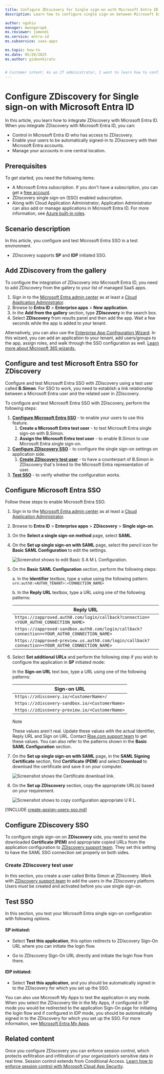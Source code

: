```yaml
---
title: Configure ZDiscovery for Single sign-on with Microsoft Entra ID
description: Learn how to configure single sign-on between Microsoft Entra ID and ZDiscovery.

author: nguhiu
manager: mwongerapk
ms.reviewer: jomondi
ms.service: entra-id
ms.subservice: saas-apps

ms.topic: how-to
ms.date: 05/20/2025
ms.author: gideonkiratu


# Customer intent: As an IT administrator, I want to learn how to configure single sign-on between Microsoft Entra ID and ZDiscovery so that I can control who has access to ZDiscovery, enable automatic sign-in with Microsoft Entra accounts, and manage my accounts in one central location.
---
```


# Configure ZDiscovery for Single sign-on with Microsoft Entra ID

In this article,  you learn how to integrate ZDiscovery with Microsoft Entra ID. When you integrate ZDiscovery with Microsoft Entra ID, you can:

* Control in Microsoft Entra ID who has access to ZDiscovery.
* Enable your users to be automatically signed-in to ZDiscovery with their Microsoft Entra accounts.
* Manage your accounts in one central location.

## Prerequisites

To get started, you need the following items:

* A Microsoft Entra subscription. If you don't have a subscription, you can get a [free account](https://azure.microsoft.com/pricing/purchase-options/azure-account?cid=msft_learn).
* ZDiscovery single sign-on (SSO) enabled subscription.
* Along with Cloud Application Administrator, Application Administrator can also add or manage applications in Microsoft Entra ID.
For more information, see [Azure built-in roles](~/identity/role-based-access-control/permissions-reference.md).

## Scenario description

In this article,  you configure and test Microsoft Entra SSO in a test environment.

* ZDiscovery supports **SP** and **IDP** initiated SSO.

## Add ZDiscovery from the gallery

To configure the integration of ZDiscovery into Microsoft Entra ID, you need to add ZDiscovery from the gallery to your list of managed SaaS apps.

1. Sign in to the [Microsoft Entra admin center](https://entra.microsoft.com) as at least a [Cloud Application Administrator](~/identity/role-based-access-control/permissions-reference.md#cloud-application-administrator).
1. Browse to **Entra ID** > **Enterprise apps** > **New application**.
1. In the **Add from the gallery** section, type **ZDiscovery** in the search box.
1. Select **ZDiscovery** from results panel and then add the app. Wait a few seconds while the app is added to your tenant.

 Alternatively, you can also use the [Enterprise App Configuration Wizard](https://portal.office.com/AdminPortal/home?Q=Docs#/azureadappintegration). In this wizard, you can add an application to your tenant, add users/groups to the app, assign roles, and walk through the SSO configuration as well. [Learn more about Microsoft 365 wizards.](/microsoft-365/admin/misc/azure-ad-setup-guides)

<a name='configure-and-test-azure-ad-sso-for-zdiscovery'></a>

## Configure and test Microsoft Entra SSO for ZDiscovery

Configure and test Microsoft Entra SSO with ZDiscovery using a test user called **B.Simon**. For SSO to work, you need to establish a link relationship between a Microsoft Entra user and the related user in ZDiscovery.

To configure and test Microsoft Entra SSO with ZDiscovery, perform the following steps:

1. **[Configure Microsoft Entra SSO](#configure-azure-ad-sso)** - to enable your users to use this feature.
    1. **Create a Microsoft Entra test user** - to test Microsoft Entra single sign-on with B.Simon.
    1. **Assign the Microsoft Entra test user** - to enable B.Simon to use Microsoft Entra single sign-on.
1. **[Configure ZDiscovery SSO](#configure-zdiscovery-sso)** - to configure the single sign-on settings on application side.
    1. **[Create ZDiscovery test user](#create-zdiscovery-test-user)** - to have a counterpart of B.Simon in ZDiscovery that's linked to the Microsoft Entra representation of user.
1. **[Test SSO](#test-sso)** - to verify whether the configuration works.

<a name='configure-azure-ad-sso'></a>

## Configure Microsoft Entra SSO

Follow these steps to enable Microsoft Entra SSO.

1. Sign in to the [Microsoft Entra admin center](https://entra.microsoft.com) as at least a [Cloud Application Administrator](~/identity/role-based-access-control/permissions-reference.md#cloud-application-administrator).
1. Browse to **Entra ID** > **Enterprise apps** > **ZDiscovery** > **Single sign-on**.
1. On the **Select a single sign-on method** page, select **SAML**.
1. On the **Set up single sign-on with SAML** page, select the pencil icon for **Basic SAML Configuration** to edit the settings.

    ![Screenshot shows to edit Basic S A M L Configuration.](common/edit-urls.png "Basic Configuration")

1. On the **Basic SAML Configuration** section, perform the following steps:

    a. In the **Identifier** textbox, type a value using the following pattern:
    `urn:auth0:<AUTH0_TENANT>:<CONNECTION_NAME>`

    b. In the **Reply URL** textbox, type a URL using one of the following patterns:

    | **Reply URL** |
    |-----------|
    | `https://zapproved.auth0.com/login/callback?connection=<YOUR_AUTH0_CONNECTION_NAME>` |
    | `https://zapproved-sandbox.auth0.com/login/callback?connection=<YOUR_AUTH0_CONNECTION_NAME>` |
    | `https://zapproved-preview.us.auth0.com/login/callback?connection=<YOUR_AUTH0_CONNECTION_NAME>` |

1. Select **Set additional URLs** and perform the following step if you wish to configure the application in **SP** initiated mode:    

    In the **Sign-on URL** text box, type a URL using one of the following patterns:

    | **Sign-on URL** |
    |------------|
    | `https://zdiscovery.io/<CustomerName>/` |
    | `https://zdiscovery-sandbox.io/<CustomerName>` |
    | `https://zdiscovery-preview.io/<CustomerName>` |

    > [!Note]
    > These values aren't real. Update these values with the actual Identifier, Reply URL and Sign on URL. Contact [Rise.com support team](mailto:support@zapproved.com) to get these values. You can also refer to the patterns shown in the **Basic SAML Configuration** section.

1. On the **Set up single sign-on with SAML** page, in the **SAML Signing Certificate** section,  find **Certificate (PEM)** and select **Download** to download the certificate and save it on your computer.

	![Screenshot shows the Certificate download link.](common/certificate-base64-download.png "Certificate")

1. On the **Set up ZDiscovery** section, copy the appropriate URL(s) based on your requirement.

	![Screenshot shows to copy configuration appropriate U R L.](common/copy-configuration-urls.png "Metadata")    

<a name='create-an-azure-ad-test-user'></a>

[!INCLUDE [create-assign-users-sso.md](~/identity/saas-apps/includes/create-assign-users-sso.md)]

## Configure ZDiscovery SSO

To configure single sign-on on **ZDiscovery** side, you need to send the downloaded **Certificate (PEM)** and appropriate copied URLs from the application configuration to [ZDiscovery support team](mailto:support@zapproved.com). They set this setting to have the SAML SSO connection set properly on both sides.

### Create ZDiscovery test user

In this section, you create a user called Britta Simon at ZDiscovery. Work with [ZDiscovery support team](mailto:support@zapproved.com) to add the users in the ZDiscovery platform. Users must be created and activated before you use single sign-on.

## Test SSO 

In this section, you test your Microsoft Entra single sign-on configuration with following options. 

#### SP initiated:

* Select **Test this application**, this option redirects to ZDiscovery Sign-On URL where you can initiate the login flow.  

* Go to ZDiscovery Sign-On URL directly and initiate the login flow from there.

#### IDP initiated:

* Select **Test this application**, and you should be automatically signed in to the ZDiscovery for which you set up the SSO. 

You can also use Microsoft My Apps to test the application in any mode. When you select the ZDiscovery tile in the My Apps, if configured in SP mode you would be redirected to the application Sign-On page for initiating the login flow and if configured in IDP mode, you should be automatically signed in to the ZDiscovery for which you set up the SSO. For more information, see [Microsoft Entra My Apps](/azure/active-directory/manage-apps/end-user-experiences#azure-ad-my-apps).

## Related content

Once you configure ZDiscovery you can enforce session control, which protects exfiltration and infiltration of your organization’s sensitive data in real time. Session control extends from Conditional Access. [Learn how to enforce session control with Microsoft Cloud App Security](/cloud-app-security/proxy-deployment-aad).
